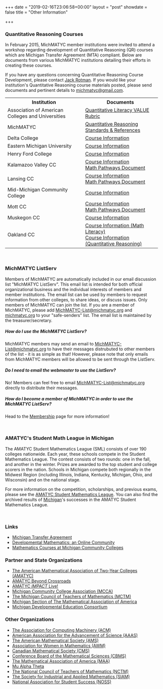 +++
date = "2019-02-16T23:06:58+00:00"
layout = "post"
showdate = false
title = "Other Information"

+++
### Quantitative Reasoning Courses

In February 2015, MichMATYC member institutions were invited to attend a workshop regarding development of Quantitative Reasoning (QR) courses which are Michigan Transfer Agreement (MTA) compliant. Below are documents from various MichMATYC institutions detailing their efforts in creating these courses.

If you have any questions concerning Quantitative Reasoning Course Development, please contact [Jack Rotman](mailto:rotmanj@lcc.edu). If you would like your institution's Quantitative Reasoning course materials posted, please send documents and pertinent details to [michmatyc@gmail.com](mailto:michmatyc@gmail.com).

<table class="tg">

<tr>

<th class="tg-c3ow">Institution</th>
<th class="tg-c3ow">Documents</th>
</tr>

<tr>
<td class="tg-c3ow">Association of American Colleges and Universities</td>
<td class="tg-c3ow"><a href="/uploads/QuantitativeLiteracy-LEAP-Rubric.pdf" target="_blank">Quantitative Literacy VALUE Rubric
</a>
</td>
</tr>

<tr>
<td class="tg-c3ow">MichMATYC</td>

<td class="tg-c3ow"><a href="/uploads/QR_standards_and_references_Feb2015_Rotman.pdf" target="_blank">Quantitative Reasoning Standards & References</a>
</td>
</tr>

<tr>
<td class="tg-c3ow">Delta College</td>
<td class="tg-c3ow"><a href="/uploads/DeltaCollegeQRInformation.pdf" target="_blank">
Course Information
</a>
</td>
</tr>

<tr>
<td class="tg-c3ow">Eastern Michigan University</td>
<td class="tg-c3ow"><a href="/uploads/EMU-Math110-michmatyc-qr-workshop.pdf" target="_blank">
Course Information
</a>
</td>
</tr>

<tr>
<td class="tg-c3ow">Henry Ford College</td>
<td class="tg-c3ow"><a href="/uploads/Henry_Ford_College_MATH-131_Mathematics_for_the_Modern_World.pdf" target="_blank">
Course Information
</a>
</td>
</tr>

<tr>
<td class="tg-c3ow">Kalamazoo Valley CC</td>
<td class="tg-c3ow"><a href="/uploads/KVCC_Math114_Mathematical_Ideas.pdf" target="_blank">
Course Information
</a>
<br/>
<a href="/uploads/KVCC_Pathways.pdf" target="_blank">
Math Pathways Document
</a>
</td>
</tr>

<tr>
<td class="tg-c3ow">Lansing CC</td>
<td class="tg-c3ow"><a href="/uploads/LCC_Math119_Application_for_Living.pdf" target="_blank">
Course Information
</a>
<br/>
<a href="/uploads/LCC_Pathways.pdf" target="_blank">
Math Pathways Document
</a>
</td>
</tr>

<tr>
<td class="tg-c3ow">Mid-Michigan Community College</td>
<td class="tg-c3ow"><a href="/uploads/MidMich_MAT_114_Handout_2.6.2015.pdf" target="_blank">
Course Information
</a>
</td>
</tr>

<tr>
<td class="tg-c3ow">Mott CC</td>

<td class="tg-c3ow"><a href="/uploads/Mott_CC_Math115_Foundations_of_Mathematics_II.pdf" target="_blank">
Course Information
</a>
<br/>
<a href="/uploads/Mott_CC_Pathways.pdf" target="_blank">
Math Pathways Document
</a>
</td>
</tr>

<tr>
<td class="tg-c3ow">Muskegon CC</td>
<td class="tg-c3ow"><a href="/uploads/Muskegon_Math_107A_W01_W02_W03_Syllabus_Winter_2015.pdf" target="_blank">
Course Information
</a>
</td>
</tr>

<tr>
<td class="tg-c3ow">Oakland CC</td>
<td class="tg-c3ow"><a href="/uploads/Oakland_Math1125_Math_Literacy.pdf" target="_blank">
Course Information (Math Literacy)
</a>
<br/>
<a href="/uploads/Oakland_Math1525_Quantitative_Reasoning.pdf" target="_blank">
Course Information (Quantitative Reasoning)
</a>
</td>
</tr>

</table>

<br/>

### MichMATYC ListServ

Members of MichMATYC are automatically included in our email discussion list "MichMATYC ListServ". This email list is intended for both official organizational business and the individual interests of members and member institutions. The email list can be used by members to request information from other colleges, to share ideas, or discuss issues. Only members of MichMATYC can join the list. If you are a member of MichMATYC, please add [MichMATYC-List@michmatyc.org](mailto:MichMATYC-List@michmatyc.org) and [michmatyc.org](mailto:michmatyc.org) to your "safe-senders" list. The email list is maintained by the treasurer/secretary.

##### How do I use the MichMATYC ListServ?

MichMATYC members may send an email to [MichMATYC-List@michmatyc.org](mailto:MichMATYC-List@michmatyc.org) to have their messages distrubuted to other members of the list - it is as simple as that! However, please note that only emails from MichMATYC members will be allowed to be sent through the ListServ.

##### Do I need to email the webmaster to use the ListServ?

No! Members can feel free to email [MichMATYC-List@michmatyc.org](mailto:MichMATYC-List@michmatyc.org) directly to distribute their messages.

##### How do I become a member of MichMATYC in order to use the MichMATYC ListServ?

Head to the [Membership](/membership/) page for more information!

<br/>

### AMATYC's Student Math League in Michigan

The AMATYC Student Mathematics League (SML) consists of over 190 colleges nationwide. Each year, these schools compete in the Student Mathematics League. The contest consists of two rounds: one in the fall, and another in the winter. Prizes are awarded to the top student and college scorers in the nation. Schools in Michigan compete both regionally in the Midwest Region (including Illinois, Indiana, Kentucky, Michigan, Ohio, and Wisconsin) and on the national stage.

For more information on the competition, scholarships, and previous exams, please see the [AMATYC Student Mathematics League](http://www.amatyc.org/?page=StudentMathLeague). You can also find the archived results of [Michigan](/uploads/SMLResultsUpdate9.20.15.pdf)'s successes in the AMATYC Student Mathematics League.

<br/>

### Links 
* [Michigan Transfer Agreement](https://www.macrao.org/Publications/MTA.asp)
* [Developmental Mathematics: an Online Community](http://dm-live.wikispaces.com/)
* [Mathematics Courses at Michigan Community Colleges](http://www-personal.umich.edu/\~vmesa/Community%20Colleges/CommunityColleges.html)

### Partner and State Organizations
* [The American Mathematical Association of Two-Year Colleges (AMATYC)](http://www.amatyc.org/)
* [AMATYC Beyond Crossroads](http://beyondcrossroads.matyc.org/)
* [AMATYC <i>IMPACT</i> Live!](http://myamatyc.org/)
* [Michigan Community College Association (MCCA)](http://www.mcca.org/)
* [The Michigan Council of Teachers of Mathematics (MCTM)](http://mictm.org/)
* [Michigan Section of The Mathematical Association of America](http://sections.maa.org/michigan/)
* [Michigan Developmental Education Consortium](http://www.mdec.net/)

### Other Organizations
* [The Association for Computing Machinery (ACM)](http://www.acm.org/)
* [American Association for the Advancement of Science (AAAS)](http://www.aaas.org/)
* [The American Mathematical Society (AMS)](http://e-math.ams.org/)
* [Association for Women in Mathematics (AWM)](http://www.awm-math.org/)
* [Canadian Mathematical Society (CMS)](http://camel.math.ca/)
* [Conference Board of the Mathematical Sciences (CBMS)](http://www.cbmsweb.org/)
* [The Mathematical Association of America (MAA)](http://www.maa.org/)
* [Mu Alpha Theta](http://www.mualphatheta.org/)
* [The National Council of Teachers of Mathematics (NCTM)](http://www.nctm.org/)
* [The Society for Industrial and Applied Mathematics (SIAM)](http://www.siam.org/)
* [National Association for Student Success (NOSS)](http://www.thenoss.org/)
